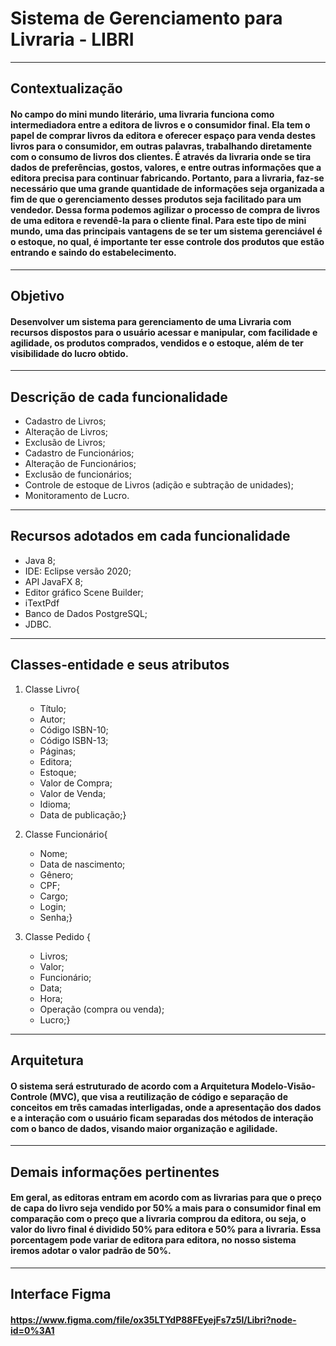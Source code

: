 # Sistema de Gerenciamento para Livraria - LIBRI
---
## Contextualização 
#### No campo do mini mundo literário, uma livraria funciona como intermediadora entre a editora de livros e o consumidor final. Ela tem o papel de comprar livros da editora e oferecer espaço para venda destes livros para o consumidor, em outras palavras, trabalhando diretamente com o consumo de livros dos clientes. É através da livraria onde se tira dados de preferências, gostos, valores, e entre outras informações que a editora precisa para continuar fabricando. Portanto, para a livraria, faz-se necessário que uma grande quantidade de informações seja organizada a fim de que o gerenciamento desses produtos seja facilitado para um vendedor. Dessa forma podemos agilizar o processo de compra de livros de uma editora e revendê-la para o cliente final. Para este tipo de mini mundo, uma das principais vantagens de se ter um sistema gerenciável é o **estoque**, no qual, é importante ter esse controle dos produtos que estão entrando e saindo do  estabelecimento.
---
## Objetivo
#### Desenvolver um sistema para gerenciamento de uma Livraria com recursos dispostos para o usuário acessar e manipular, com facilidade e agilidade, os produtos comprados, vendidos e o estoque, além de ter visibilidade do lucro obtido.
---
## Descrição de cada funcionalidade
* Cadastro de Livros;
* Alteração de Livros;
* Exclusão de Livros;
* Cadastro de Funcionários;
* Alteração de Funcionários;
* Exclusão de funcionários;
* Controle de estoque de Livros (adição e subtração de unidades);
* Monitoramento de Lucro.
---
## Recursos adotados em cada funcionalidade
* Java 8;
* IDE: Eclipse versão 2020;
* API JavaFX 8;
* Editor gráfico Scene Builder;
* iTextPdf
* Banco de Dados PostgreSQL;
* JDBC.
---
## Classes-entidade e seus atributos
1. Classe Livro{
   * Título;
   * Autor;
   * Código ISBN-10;
   * Código ISBN-13;
   * Páginas;
   * Editora;
   * Estoque;
   * Valor de Compra;
   * Valor de Venda;
   * Idioma;
   * Data de publicação;}
 
2. Classe Funcionário{
   * Nome;
   * Data de nascimento;
   * Gênero;
   * CPF;
   * Cargo;
   * Login;
   * Senha;}

3. Classe Pedido {
   * Livros;
   * Valor;
   * Funcionário;
   * Data;
   * Hora;
   * Operação (compra ou venda);
   * Lucro;}
---
## Arquitetura
#### O sistema será estruturado de acordo com a Arquitetura Modelo-Visão-Controle (MVC), que visa a reutilização de código e separação de conceitos em três camadas interligadas, onde a apresentação dos dados e a interação com o usuário ficam separadas dos métodos de interação com o banco de dados, visando maior organização e agilidade.
---
## Demais informações pertinentes
#### Em geral, as editoras entram em acordo com as livrarias para que o preço de capa do livro seja vendido por 50% a mais para o consumidor final em comparação com o preço que a livraria comprou da editora, ou seja, o valor do livro final é dividido 50% para editora e 50% para a livraria. Essa porcentagem pode variar de editora para editora, no nosso sistema iremos adotar o valor padrão de 50%.
---
## Interface Figma
#### https://www.figma.com/file/ox35LTYdP88FEyejFs7z5l/Libri?node-id=0%3A1
